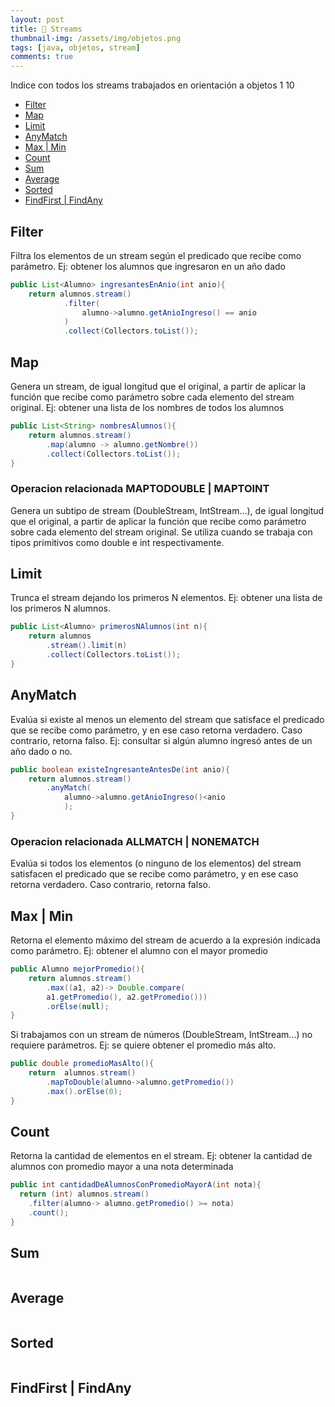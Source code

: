 ```yaml
---
layout: post
title: 📜 Streams
thumbnail-img: /assets/img/objetos.png
tags: [java, objetos, stream]
comments: true
---
```


Indice con todos los streams trabajados en orientación a objetos 1
10
- [Filter](#filter)
- [Map](#map)
- [Limit](#limit)
- [AnyMatch ](#anymatch)
- [Max \| Min](#max--min)
- [Count](#count)
- [Sum](#sum)
- [Average](#average)
- [Sorted](#sorted)
- [FindFirst \| FindAny](#findfirst--findany)

## Filter

Filtra los elementos de un stream según el predicado que recibe como parámetro. Ej: obtener los alumnos que ingresaron en un año dado 

```java
public List<Alumno> ingresantesEnAnio(int anio){       
    return alumnos.stream()
            .filter(
                alumno->alumno.getAnioIngreso() == anio
            )
            .collect(Collectors.toList());
```

## Map
Genera un stream, de igual longitud que el original, a partir de aplicar la función que recibe como parámetro sobre cada elemento del stream original. Ej: obtener una lista de los nombres de todos los alumnos

```java
public List<String> nombresAlumnos(){ 
    return alumnos.stream() 
        .map(alumno -> alumno.getNombre())       
        .collect(Collectors.toList()); 
}
```

### Operacion relacionada MAPTODOUBLE | MAPTOINT
Genera un subtipo de stream (DoubleStream, IntStream...), de igual longitud que el original, a partir de aplicar la función que recibe como parámetro sobre cada elemento del stream original. Se utiliza cuando se trabaja con tipos primitivos como double e int respectivamente.


## Limit
Trunca el stream dejando los primeros N elementos. Ej: obtener una lista de los primeros N alumnos. 

```java
public List<Alumno> primerosNAlumnos(int n){ 
    return alumnos
        .stream().limit(n)
        .collect(Collectors.toList());
}
```

## AnyMatch
Evalúa si existe al menos un elemento del stream que satisface el predicado que se recibe como parámetro, y en ese caso retorna verdadero. Caso contrario, retorna falso. Ej: consultar si algún alumno ingresó antes de un año dado o no.

```java
public boolean existeIngresanteAntesDe(int anio){
    return alumnos.stream()   
        .anyMatch(
            alumno->alumno.getAnioIngreso()<anio
            );
}
```

### Operacion relacionada ALLMATCH | NONEMATCH

Evalúa si todos los elementos (o ninguno de los elementos) del stream satisfacen el predicado que se recibe como parámetro, y en ese caso retorna verdadero. Caso contrario, retorna falso.

## Max | Min
Retorna el elemento máximo del stream de acuerdo a la expresión indicada como parámetro. 
Ej: obtener el alumno con el mayor promedio

```java
public Alumno mejorPromedio(){
    return alumnos.stream()
        .max((a1, a2)-> Double.compare(
        a1.getPromedio(), a2.getPromedio()))
        .orElse(null);
}
```

Si trabajamos con un stream de números (DoubleStream, IntStream...) no requiere parámetros. Ej: se quiere obtener el promedio más alto.

```java
public double promedioMasAlto(){ 
    return  alumnos.stream()
        .mapToDouble(alumno->alumno.getPromedio())    
        .max().orElse(0); 
}
```

## Count
Retorna la cantidad de elementos en el stream. Ej: obtener la cantidad de alumnos con promedio mayor a una nota determinada 

```java
public int cantidadDeAlumnosConPromedioMayorA(int nota){  
  return (int) alumnos.stream()
    .filter(alumno-> alumno.getPromedio() >= nota)
    .count();
}
```

## Sum
```java
```

## Average
```java
```

## Sorted
```java
```

## FindFirst | FindAny
```java
```
